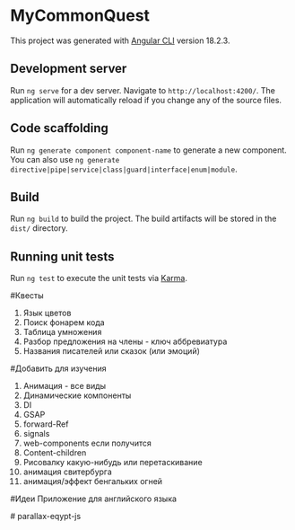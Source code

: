 # MyCommonQuest

This project was generated with [Angular CLI](https://github.com/angular/angular-cli) version 18.2.3.

## Development server

Run `ng serve` for a dev server. Navigate to `http://localhost:4200/`. The application will automatically reload if you change any of the source files.

## Code scaffolding

Run `ng generate component component-name` to generate a new component. You can also use `ng generate directive|pipe|service|class|guard|interface|enum|module`.

## Build

Run `ng build` to build the project. The build artifacts will be stored in the `dist/` directory.

## Running unit tests

Run `ng test` to execute the unit tests via [Karma](https://karma-runner.github.io).



#Квесты
1. Язык цветов
2. Поиск фонарем кода
3. Таблица умножения
4. Разбор предложения на члены - ключ аббревиатура
5. Названия писателей или сказок (или эмоций)


#Добавить для изучения
1. Анимация - все виды
2. Динамические компоненты
3. DI
4. GSAP
5. forward-Ref
6. signals
7. web-components если получится
8. Content-children
9. Рисовалку какую-нибудь или перетаскивание
10. анимация свитербурга
11. анимация/эффект бенгальких огней

#Идеи
Приложение для английского языка

#   p a r a l l a x - e q y p t - j s  
 